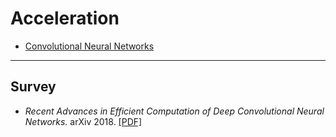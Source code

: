 
# Acceleration

- [Convolutional Neural Networks](#survey)

--- ---

## Survey

- *Recent Advances in Efficient Computation of Deep Convolutional Neural Networks.* arXiv 2018. [[PDF]](https://arxiv.org/abs/1802.00939)
